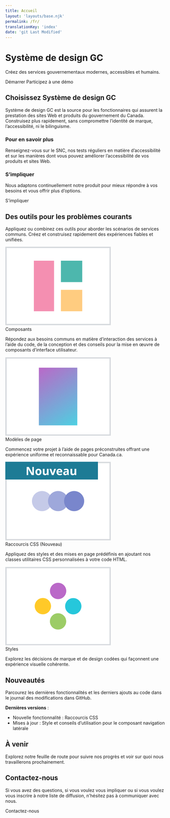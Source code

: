 ```yaml
---
title: Accueil
layout: 'layouts/base.njk'
permalink: /fr/
translationKey: 'index'
date: 'git Last Modified'
---
```


# Système de design GC

Créez des services gouvernementaux modernes, accessibles et humains.

<gcds-button type="link" href="{{ links.startToUse }}">
  Démarrer
</gcds-button>

<gcds-button type="link" href="{{ links.registerDemo }}" button-role="secondary">
  Participez à une démo
</gcds-button>

<section class="bt-sm mt-500">

## Choisissez Système de design GC

Système de design GC est la source pour les fonctionnaires qui assurent la prestation des sites Web et produits du gouvernement du Canada. Construisez plus rapidement, sans compromettre l’identité de marque, l’accessibilité, ni le bilinguisme. 

### Pour en savoir plus

Renseignez-vous <gcds-link href="{{ links.about }}">sur le SNC</gcds-link>, nos <gcds-link href="{{ links.accessibility }}">tests réguliers en matière d’accessibilité</gcds-link> et sur les manières dont vous pouvez améliorer l’accessibilité de vos produits et sites Web.

### S’impliquer

Nous adaptons continuellement notre produit pour mieux répondre à vos besoins et vous offrir plus d’options.

<gcds-button type="link" href="{{ links.getInvolved }}" button-role="secondary">
  S’impliquer 
</gcds-button>

</section>

<section class="bt-sm mt-500">

## Des outils pour les problèmes courants

Appliquez ou combinez ces outils pour aborder les scénarios de services communs. Créez et construisez rapidement des expériences fiables et unifiées.

<gcds-grid columns="1fr" columns-tablet="1.5fr 2.5fr" columns-desktop="1fr 3fr" gap="150" gap-tablet="300">

<img class="align-self-center d-none md:d-block" src="/images/common/home/components.jpg" alt="Trois formes distinctes, un rectangle rose à côté d'un carré vert et d'un carré jaune, forment le contour d'un plus grand carré." />

<div>
  <gcds-heading tag="h3">
    <gcds-link href="{{ links.components }}">Composants</gcds-link>
  </gcds-heading>

  Répondez aux besoins communs en matière d’interaction des services à l’aide du code, de la conception et des conseils pour la mise en œuvre de composants d’interface utilisateur.
</div>

<img class="align-self-center d-none md:d-block" src="/images/common/home/templates.jpg" alt="Un rectangle vertical rempli d'un dégradé du rose au bleu." />

<div>
  <gcds-heading tag="h3">
    <gcds-link href="{{ links.pageTemplates }}">Modèles de page</gcds-link>
  </gcds-heading>

  Commencez votre projet à l’aide de pages préconstruites offrant une expérience uniforme et reconnaissable pour Canada.ca.
</div>

<img class="align-self-center d-none md:d-block" src="/images/fr/accueil/shortcuts.jpg" alt="Un badge en haut à gauche avec le mot nouveau. Trois points horizontaux légèrement superposés dans des tons de bleu successivement foncés." />

<div>
  <gcds-heading tag="h3">
    <gcds-link href="{{ links.shortcuts }}">Raccourcis CSS <gcds-sr-only>(Nouveau)</gcds-sr-only></gcds-link>
  </gcds-heading>

  Appliquez des styles et des mises en page prédéfinis en ajoutant nos classes utilitaires CSS personnalisées à votre code HTML.
</div>

<img class="align-self-center d-none md:d-block" src="/images/common/home/styles.jpg" alt="Un groupe de quatre points violets, bleus, verts et jaunes." />

<div>
  <gcds-heading tag="h3">
    <gcds-link href="{{ links.styles }}">Styles</gcds-link>
  </gcds-heading>

  Explorez les décisions de marque et de design codées qui façonnent une expérience visuelle cohérente.
</div>

</gcds-grid>

</section>

<section class="bt-sm mt-500">

## Nouveautés

Parcourez les dernières fonctionnalités et les derniers ajouts au code dans le <gcds-link href="{{ links.releaseNotes}}" external>journal des modifications dans GitHub</gcds-link>.

**Dernières versions** :

- Nouvelle fonctionnalité :  <gcds-link href="{{ links.shortcuts }}">Raccourcis CSS</gcds-link>
- Mises à jour : Style et conseils d’utilisation pour le composant <gcds-link href="{{ links.sideNav }}">navigation latérale</gcds-link>

</section>

<section class="bt-sm mt-500">

## À venir

Explorez notre <gcds-link href="{{ links.roadmap }}">feuille de route</gcds-link> pour suivre nos progrès et voir sur quoi nous travaillerons prochainement. 

</section>

<section class="bt-sm mt-500">

## Contactez-nous

Si vous avez des questions, si vous voulez vous impliquer ou si <gcds-link href="{{ links.getInvolved }}">vous voulez</gcds-link> vous inscrire à notre liste de diffusion, n’hésitez pas à communiquer avec nous.

<gcds-button type="link" href="{{ links.contact }}" button-role="secondary">
  Contactez-nous
</gcds-button>

</section>
